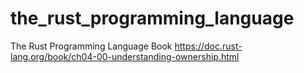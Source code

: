 # the_rust_programming_language
The Rust Programming Language Book
https://doc.rust-lang.org/book/ch04-00-understanding-ownership.html
